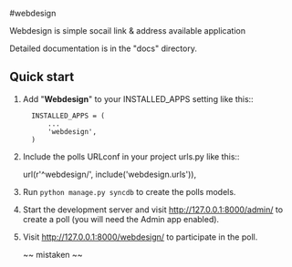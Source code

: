 #webdesign

Webdesign is simple socail link & address available application


Detailed documentation is in the "docs" directory.

## Quick start


1. Add "**Webdesign**" to your INSTALLED_APPS setting like this::
    ```
      INSTALLED_APPS = (
          ...
          'webdesign',
      )
    ```
2. Include the polls URLconf in your project urls.py like this::

      url(r'^webdesign/', include('webdesign.urls')),

3. Run `python manage.py syncdb` to create the polls models.

4. Start the development server and visit http://127.0.0.1:8000/admin/
   to create a poll (you will need the Admin app enabled).

5. Visit http://127.0.0.1:8000/webdesign/ to participate in the poll.


   ~~ mistaken ~~
